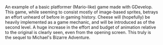 An example of a basic platformer (Mario-like) game made with GDevelop.
This game, while seeming to consist mostly of image-based sprites, betrays an effort unheard of before in gaming history.
Cheese will (hopefully) be heavily implemented as a game mechanic, and will be introduced as of the second level. 
A huge increase in the effort and budget of animation relative to the original is clearly seen, even from the opening screen.
This truly is the sequel to Michael's Bizarre Adventure.
